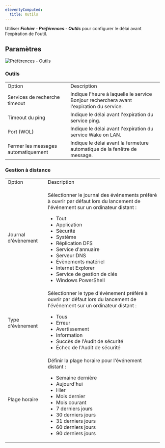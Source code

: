 ```yaml
---
eleventyComputed:
  title: Outils
---
```

Utiliser ***Fichier - Préférences - Outils*** pour configurer le délai avant l'expiration de l'outil.

## Paramètres

![Préférences - Outils](https://cdnweb.devolutions.net/docs/fr/rdm/mac/clip4202.png)

### Outils

<table>
	<tr>
		<td>
Option
		</td>
		<td>
Description
		</td>
	</tr>
	<tr>
		<td>
Services de recherche timeout
		</td>
		<td>
Indique l'heure à laquelle le service Bonjour recherchera avant l'expiration du service.
		</td>
	</tr>
	<tr>
		<td>
Timeout du ping
		</td>
		<td>
Indique le délai avant l'expiration du service ping.
		</td>
	</tr>
	<tr>
		<td>
Port (WOL)
		</td>
		<td>
Indique le délai avant l'expiration du service Wake on LAN.
		</td>
	</tr>
	<tr>
		<td>
Fermer les messages automatiquement
		</td>
		<td>
Indique le délai avant la fermeture automatique de la fenêtre de message.
		</td>
	</tr>
</table>

### Gestion à distance

<table>
	<tr>
		<td>
Option
		</td>
		<td>
Description
		</td>
	</tr>
	<tr>
		<td>
Journal d'évènement
		</td>
		<td>

Sélectionner le journal des événements préféré à ouvrir par défaut lors du lancement de l'événement sur un ordinateur distant :

* Tout
* Application
* Sécurité
* Système
* Réplication DFS
* Service d'annuaire
* Serveur DNS
* Évènements matériel
* Internet Explorer
* Service de gestion de clés
* Windows PowerShell
		</td>
	</tr>
	<tr>
		<td>
Type d'évènement
		</td>
		<td>
Sélectionner le type d'événement préféré à ouvrir par défaut lors du lancement de l'événement sur un ordinateur distant :

* Tous
* Erreur
* Avertissement
* Information
* Succès de l'Audit de sécurité
* Échec de l'Audit de sécurité
		</td>
	</tr>
	<tr>
		<td>
Plage horaire
		</td>
		<td>
Définir la plage horaire pour l'événement distant :

* Semaine dernière
* Aujourd'hui
* Hier
* Mois dernier
* Mois courant
* 7 derniers jours
* 30 derniers jours
* 31 derniers jours
* 60 derniers jours
* 90 derniers jours
		</td>
	</tr>
</table>
